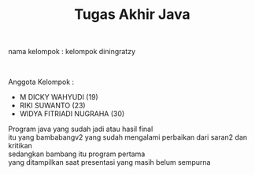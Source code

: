 <center><h1>Tugas Akhir Java</h1></center><br>
<p>nama kelompok : kelompok diningratzy </p> <br>
<p> Anggota Kelompok : </p>
<ul>
  <li>M DICKY WAHYUDI (19)</li>
  <li>RIKI SUWANTO (23)</li>
  <li>WIDYA FITRIADI NUGRAHA (30)</li>
</ul>
Program java yang sudah jadi atau hasil final <br>
itu yang bambabangv2 yang sudah mengalami perbaikan dari saran2 dan kritikan <br>
sedangkan bambang itu program pertama </br> 
yang ditampilkan saat presentasi yang masih belum sempurna
